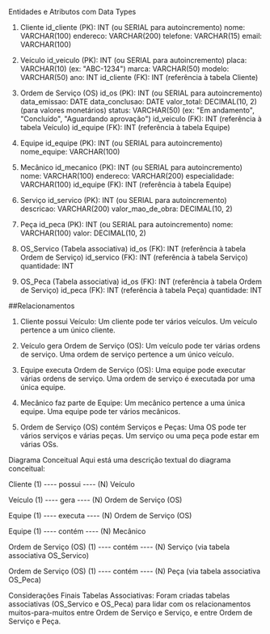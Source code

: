 Entidades e Atributos com Data Types
1. Cliente
  id_cliente (PK): INT (ou SERIAL para autoincremento)
  nome: VARCHAR(100)
  endereco: VARCHAR(200)
  telefone: VARCHAR(15)
  email: VARCHAR(100)

2. Veículo
  id_veiculo (PK): INT (ou SERIAL para autoincremento)
  placa: VARCHAR(10) (ex: "ABC-1234")
  marca: VARCHAR(50)
  modelo: VARCHAR(50)
  ano: INT
  id_cliente (FK): INT (referência à tabela Cliente)

3. Ordem de Serviço (OS)
  id_os (PK): INT (ou SERIAL para autoincremento)
  data_emissao: DATE
  data_conclusao: DATE
  valor_total: DECIMAL(10, 2) (para valores monetários)
  status: VARCHAR(50) (ex: "Em andamento", "Concluído", "Aguardando aprovação")
  id_veiculo (FK): INT (referência à tabela Veículo)
  id_equipe (FK): INT (referência à tabela Equipe)

4. Equipe
  id_equipe (PK): INT (ou SERIAL para autoincremento)
  nome_equipe: VARCHAR(100)

5. Mecânico
  id_mecanico (PK): INT (ou SERIAL para autoincremento)
  nome: VARCHAR(100)
  endereco: VARCHAR(200)
  especialidade: VARCHAR(100)
  id_equipe (FK): INT (referência à tabela Equipe)

6. Serviço
  id_servico (PK): INT (ou SERIAL para autoincremento)
  descricao: VARCHAR(200)
  valor_mao_de_obra: DECIMAL(10, 2)

7. Peça
  id_peca (PK): INT (ou SERIAL para autoincremento)
  nome: VARCHAR(100)
  valor: DECIMAL(10, 2)
  
8. OS_Servico (Tabela associativa)
  id_os (FK): INT (referência à tabela Ordem de Serviço)
  id_servico (FK): INT (referência à tabela Serviço)
  quantidade: INT

9. OS_Peca (Tabela associativa)
  id_os (FK): INT (referência à tabela Ordem de Serviço)
  id_peca (FK): INT (referência à tabela Peça)
  quantidade: INT

##Relacionamentos

1. Cliente possui Veículo:
  Um cliente pode ter vários veículos.
  Um veículo pertence a um único cliente.

2. Veículo gera Ordem de Serviço (OS):
  Um veículo pode ter várias ordens de serviço.
  Uma ordem de serviço pertence a um único veículo.

3. Equipe executa Ordem de Serviço (OS):
  Uma equipe pode executar várias ordens de serviço.
  Uma ordem de serviço é executada por uma única equipe.

4. Mecânico faz parte de Equipe:
  Um mecânico pertence a uma única equipe.
  Uma equipe pode ter vários mecânicos.

5. Ordem de Serviço (OS) contém Serviços e Peças:
  Uma OS pode ter vários serviços e várias peças.
  Um serviço ou uma peça pode estar em várias OSs.

Diagrama Conceitual
Aqui está uma descrição textual do diagrama conceitual:

Cliente (1) ---- possui ---- (N) Veículo

Veículo (1) ---- gera ---- (N) Ordem de Serviço (OS)

Equipe (1) ---- executa ---- (N) Ordem de Serviço (OS)

Equipe (1) ---- contém ---- (N) Mecânico

Ordem de Serviço (OS) (1) ---- contém ---- (N) Serviço (via tabela associativa OS_Servico)

Ordem de Serviço (OS) (1) ---- contém ---- (N) Peça (via tabela associativa OS_Peca)

Considerações Finais
Tabelas Associativas: Foram criadas tabelas associativas (OS_Servico e OS_Peca) para lidar com os relacionamentos muitos-para-muitos entre Ordem de Serviço e Serviço, e entre Ordem de Serviço e Peça.
